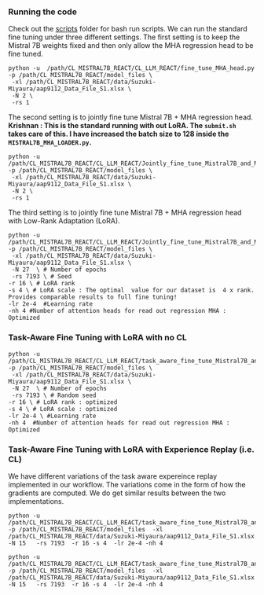 ### Running the code
Check out the [scripts](https://github.com/pythonpanda2/CL_MISTRAL7B_REACT/tree/main/scripts) folder for bash run scripts.  We can run the standard fine tuning under three different settings. The first setting is to keep the Mistral 7B weights fixed and then only allow the MHA regression head to be fine tuned. 

```
python -u  /path/CL_MISTRAL7B_REACT/CL_LLM_REACT/fine_tune_MHA_head.py -p /path/CL_MISTRAL7B_REACT/model_files \
 -xl /path/CL_MISTRAL7B_REACT/data/Suzuki-Miyaura/aap9112_Data_File_S1.xlsx \
 -N 2 \
 -rs 1
```

The second setting is to jointly fine tune Mistral 7B + MHA regression head. **Krishnan : This is the standard running with out LoRA. The `submit.sh` takes care of this. I have increased the batch size to 128  inside the `MISTRAL7B_MHA_LOADER.py`.**

```
python -u  /path/CL_MISTRAL7B_REACT/CL_LLM_REACT/Jointly_fine_tune_Mistral7B_and_MHA_head.py -p /path/CL_MISTRAL7B_REACT/model_files \
 -xl /path/CL_MISTRAL7B_REACT/data/Suzuki-Miyaura/aap9112_Data_File_S1.xlsx \
 -N 2 \
 -rs 1

```


The third setting is to jointly fine tune Mistral 7B + MHA regression head with Low-Rank Adaptation (LoRA). 

```
python -u  /path/CL_MISTRAL7B_REACT/CL_LLM_REACT/Jointly_fine_tune_Mistral7B_and_MHA_head_with_LORA.py  -p /path/CL_MISTRAL7B_REACT/model_files \
 -xl /path/CL_MISTRAL7B_REACT/data/Suzuki-Miyaura/aap9112_Data_File_S1.xlsx \
 -N 27  \ # Number of epochs
 -rs 7193 \ # Seed
-r 16 \ # LoRA rank
-s 4 \ # LoRA scale : The optimal  value for our dataset is  4 x rank. Provides comparable results to full fine tuning!
-lr 2e-4  #Learning rate
-nh 4 #Number of attention heads for read out regression MHA : Optimized
```

### Task-Aware Fine Tuning with LoRA with no CL

```
python -u  /path/CL_MISTRAL7B_REACT/CL_LLM_REACT/task_aware_fine_tune_Mistral7B_and_MHA_head_with_LORA_no_CL.py  -p /path/CL_MISTRAL7B_REACT/model_files \
 -xl /path/CL_MISTRAL7B_REACT/data/Suzuki-Miyaura/aap9112_Data_File_S1.xlsx \
 -N 27  \ # Number of epochs
 -rs 7193 \ # Random seed
-r 16 \ # LoRA rank : optimized
-s 4 \ # LoRA scale : optimized
-lr 2e-4 \ #Learning rate
-nh 4  #Number of attention heads for read out regression MHA : Optimized
```

### Task-Aware Fine Tuning with LoRA with Experience Replay (i.e. CL)
We have different variations of the task aware expereince replay implemented in our workflow. The variations come in the form of how the gradients are computed. We do get similar results between the two implementations. 

```
python -u  /path/CL_MISTRAL7B_REACT/CL_LLM_REACT/task_aware_fine_tune_Mistral7B_and_MHA_head_with_LORA_combined_loss_grad_Experience_Replay.py  -p /path/CL_MISTRAL7B_REACT/model_files  -xl /path/CL_MISTRAL7B_REACT/data/Suzuki-Miyaura/aap9112_Data_File_S1.xlsx  -N 15   -rs 7193  -r 16 -s 4  -lr 2e-4 -nh 4 
```

```
python -u  /path/CL_MISTRAL7B_REACT/CL_LLM_REACT/task_aware_fine_tune_Mistral7B_and_MHA_head_with_LORA_separate_grad_tree_Experience_Replay.py  -p /path/CL_MISTRAL7B_REACT/model_files  -xl  /path/CL_MISTRAL7B_REACT/data/Suzuki-Miyaura/aap9112_Data_File_S1.xlsx  -N 15   -rs 7193  -r 16 -s 4  -lr 2e-4 -nh 4 
```



